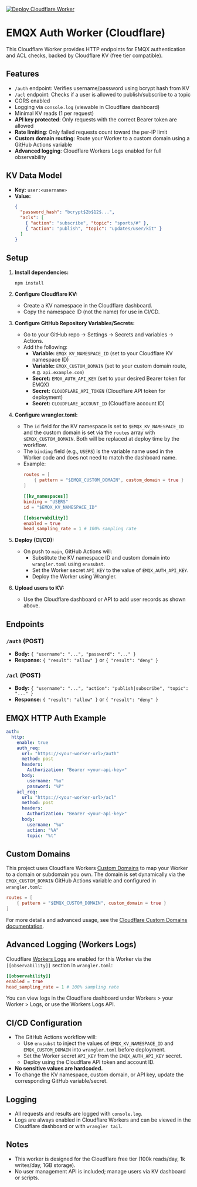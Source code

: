 [![Deploy Cloudflare Worker](https://github.com/cconkrig/EMQX-Auth-Worker/actions/workflows/deploy.yml/badge.svg?branch=main)](https://github.com/cconkrig/EMQX-Auth-Worker/actions/workflows/deploy.yml)

# EMQX Auth Worker (Cloudflare)

This Cloudflare Worker provides HTTP endpoints for EMQX authentication and ACL checks, backed by Cloudflare KV (free tier compatible).

## Features
- `/auth` endpoint: Verifies username/password using bcrypt hash from KV
- `/acl` endpoint: Checks if a user is allowed to publish/subscribe to a topic
- CORS enabled
- Logging via `console.log` (viewable in Cloudflare dashboard)
- Minimal KV reads (1 per request)
- **API key protected**: Only requests with the correct Bearer token are allowed
- **Rate limiting**: Only failed requests count toward the per-IP limit
- **Custom domain routing**: Route your Worker to a custom domain using a GitHub Actions variable
- **Advanced logging**: Cloudflare Workers Logs enabled for full observability

## KV Data Model
- **Key:** `user:<username>`
- **Value:**
  ```json
  {
    "password_hash": "bcrypt$2b$12$...",
    "acls": [
      { "action": "subscribe", "topic": "sports/#" },
      { "action": "publish", "topic": "updates/user/kit" }
    ]
  }
  ```

## Setup

1. **Install dependencies:**
   ```sh
   npm install
   ```

2. **Configure Cloudflare KV:**
   - Create a KV namespace in the Cloudflare dashboard.
   - Copy the namespace ID (not the name) for use in CI/CD.

3. **Configure GitHub Repository Variables/Secrets:**
   - Go to your GitHub repo → Settings → Secrets and variables → Actions.
   - Add the following:
     - **Variable:** `EMQX_KV_NAMESPACE_ID` (set to your Cloudflare KV namespace ID)
     - **Variable:** `EMQX_CUSTOM_DOMAIN` (set to your custom domain route, e.g. `api.example.com`)
     - **Secret:** `EMQX_AUTH_API_KEY` (set to your desired Bearer token for EMQX)
     - **Secret:** `CLOUDFLARE_API_TOKEN` (Cloudflare API token for deployment)
     - **Secret:** `CLOUDFLARE_ACCOUNT_ID` (Cloudflare account ID)

4. **Configure wrangler.toml:**
   - The `id` field for the KV namespace is set to `$EMQX_KV_NAMESPACE_ID` and the custom domain is set via the `routes` array with `$EMQX_CUSTOM_DOMAIN`. Both will be replaced at deploy time by the workflow.
   - The `binding` field (e.g., `USERS`) is the variable name used in the Worker code and does not need to match the dashboard name.
   - Example:
     ```toml
     routes = [
         { pattern = "$EMQX_CUSTOM_DOMAIN", custom_domain = true }
     ]

     [[kv_namespaces]]
     binding = "USERS"
     id = "$EMQX_KV_NAMESPACE_ID"

     [[observability]]
     enabled = true
     head_sampling_rate = 1 # 100% sampling rate
     ```

5. **Deploy (CI/CD):**
   - On push to `main`, GitHub Actions will:
     - Substitute the KV namespace ID and custom domain into `wrangler.toml` using `envsubst`.
     - Set the Worker secret `API_KEY` to the value of `EMQX_AUTH_API_KEY`.
     - Deploy the Worker using Wrangler.

6. **Upload users to KV:**
   - Use the Cloudflare dashboard or API to add user records as shown above.

## Endpoints

### `/auth` (POST)
- **Body:** `{ "username": "...", "password": "..." }`
- **Response:** `{ "result": "allow" }` or `{ "result": "deny" }`

### `/acl` (POST)
- **Body:** `{ "username": "...", "action": "publish|subscribe", "topic": "..." }`
- **Response:** `{ "result": "allow" }` or `{ "result": "deny" }`

## EMQX HTTP Auth Example

```yaml
auth:
  http:
    enable: true
    auth_req:
      url: "https://<your-worker-url>/auth"
      method: post
      headers:
        Authorization: "Bearer <your-api-key>"
      body:
        username: "%u"
        password: "%P"
    acl_req:
      url: "https://<your-worker-url>/acl"
      method: post
      headers:
        Authorization: "Bearer <your-api-key>"
      body:
        username: "%u"
        action: "%A"
        topic: "%t"
```

## Custom Domains

This project uses Cloudflare Workers [Custom Domains](https://developers.cloudflare.com/workers/configuration/routing/custom-domains/) to map your Worker to a domain or subdomain you own. The domain is set dynamically via the `EMQX_CUSTOM_DOMAIN` GitHub Actions variable and configured in `wrangler.toml`:

```toml
routes = [
    { pattern = "$EMQX_CUSTOM_DOMAIN", custom_domain = true }
]
```

For more details and advanced usage, see the [Cloudflare Custom Domains documentation](https://developers.cloudflare.com/workers/configuration/routing/custom-domains/).

## Advanced Logging (Workers Logs)

Cloudflare [Workers Logs](https://developers.cloudflare.com/workers/observability/logs/workers-logs/) are enabled for this Worker via the `[[observability]]` section in `wrangler.toml`:

```toml
[[observability]]
enabled = true
head_sampling_rate = 1 # 100% sampling rate
```

You can view logs in the Cloudflare dashboard under Workers > your Worker > Logs, or use the Workers Logs API.

## CI/CD Configuration

- The GitHub Actions workflow will:
  - Use `envsubst` to inject the values of `EMQX_KV_NAMESPACE_ID` and `EMQX_CUSTOM_DOMAIN` into `wrangler.toml` before deployment.
  - Set the Worker secret `API_KEY` from the `EMQX_AUTH_API_KEY` secret.
  - Deploy using the Cloudflare API token and account ID.
- **No sensitive values are hardcoded.**
- To change the KV namespace, custom domain, or API key, update the corresponding GitHub variable/secret.

## Logging
- All requests and results are logged with `console.log`.
- Logs are always enabled in Cloudflare Workers and can be viewed in the Cloudflare dashboard or with `wrangler tail`.

## Notes
- This worker is designed for the Cloudflare free tier (100k reads/day, 1k writes/day, 1GB storage).
- No user management API is included; manage users via KV dashboard or scripts. 